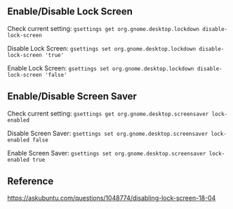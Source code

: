 ## Enable/Disable Lock Screen

Check current setting: `gsettings get org.gnome.desktop.lockdown disable-lock-screen`

Disable Lock Screen: `gsettings set org.gnome.desktop.lockdown disable-lock-screen 'true'`

Enable Lock Screen: `gsettings set org.gnome.desktop.lockdown disable-lock-screen 'false'`

## Enable/Disable Screen Saver

Check current setting: `gsettings get org.gnome.desktop.screensaver lock-enabled`

Disable Screen Saver: `gsettings set org.gnome.desktop.screensaver lock-enabled false`

Enable Screen Saver: `gsettings set org.gnome.desktop.screensaver lock-enabled true`

## Reference

https://askubuntu.com/questions/1048774/disabling-lock-screen-18-04